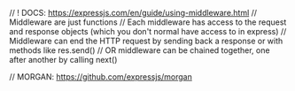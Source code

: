 // ! DOCS: https://expressjs.com/en/guide/using-middleware.html
// Middleware are just functions
// Each middleware has access to the request and response objects (which you don't normal have access to in express)
// Middleware can end the HTTP request by sending back a response or with methods like res.send()
// OR middleware can be chained together, one after another by calling next()

// MORGAN: https://github.com/expressjs/morgan